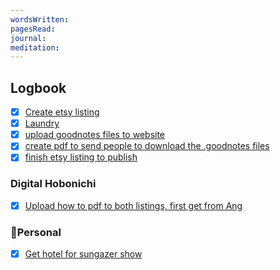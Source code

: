 ```yaml
---
wordsWritten: 
pagesRead: 
journal: 
meditation:
---
```



## Logbook
- [x] [Create etsy listing](things:///show?id=MT2diCLVa3czHiKutdTxae)
- [x] [Laundry](things:///show?id=52YHEkgedj2bNX5zWZJ7Av)
- [x] [upload goodnotes files to website](things:///show?id=EAvkC26kNjfDviNwEqnVpF)
- [x] [create pdf to send people to download the .goodnotes files](things:///show?id=EDHEJqnEXj35FK58atjbFR)
- [x] [finish etsy listing to publish](things:///show?id=C5ProvWm1BcWCZRfPucCei)

### Digital Hobonichi
- [x] [Upload how to pdf to both listings, first get from Ang](things:///show?id=Kzvmwj2Y4UiF58Sv3wUPBf)

### 🏡Personal
- [x] [Get hotel for sungazer show](things:///show?id=33hrYErxw6T6UMJhWpjEAg)
